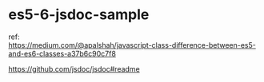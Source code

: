# es5-6-jsdoc-sample

ref:  
https://medium.com/@apalshah/javascript-class-difference-between-es5-and-es6-classes-a37b6c90c7f8


https://github.com/jsdoc/jsdoc#readme